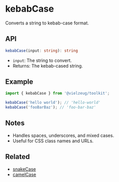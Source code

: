 # kebabCase

Converts a string to kebab-case format.

## API

```ts
kebabCase(input: string): string
```

- `input`: The string to convert.
- Returns: The kebab-cased string.

## Example

```ts
import { kebabCase } from '@vielzeug/toolkit';

kebabCase('hello world'); // 'hello-world'
kebabCase('fooBarBaz'); // 'foo-bar-baz'
```

## Notes

- Handles spaces, underscores, and mixed cases.
- Useful for CSS class names and URLs.

## Related

- [snakeCase](./snakeCase.md)
- [camelCase](./camelCase.md)
